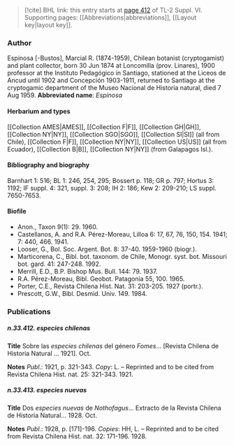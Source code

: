 > [!cite] BHL link: this entry starts at [page 412](https://www.biodiversitylibrary.org/page/33260400) of TL-2 Suppl. VI.
> Supporting pages: [[Abbreviations|abbreviations]], [[Layout key|layout key]].

### Author

Espinosa \[-Bustos\], Marcial R. (1874-1959), Chilean botanist (cryptogamist) and plant collector, born 30 Jun 1874 at Loncomilla (prov. Linares), 1900 professor at the Instituto Pedagógico in Santiago, stationed at the Liceos de Ancud until 1902 and Concepción 1903-1911, returned to Santiago at the cryptogamic department of the Museo Nacional de Historia natural, died 7 Aug 1959. 
**Abbreviated name**: *Espinosa*

#### Herbarium and types

[[Collection AMES|AMES]], [[Collection F|F]], [[Collection GH|GH]], [[Collection NY|NY]], [[Collection SGO|SGO]], [[Collection SI|SI]] (all from Chile), [[Collection F|F]], [[Collection NY|NY]], [[Collection US|US]] (all from Ecuador), [[Collection B|B]], [[Collection NY|NY]] (from Galapagos Isl.).

#### Bibliography and biography

Barnhart 1: 516; BL 1: 246, 254, 295; Bossert p. 118; GR p. 797; Hortus 3: 1192; IF suppl. 4: 321, suppl. 3: 208; IH 2: 186; Kew 2: 209-210; LS suppl. 7650-7653.

#### Biofile

- Anon., Taxon 9(1): 29. 1960.
- Castellanos, A. and R.A. Pérez-Moreau, Lilloa 6: 17, 67, 76, 150, 154. 1941; 7: 440, 466. 1941.
- Looser, G., Bol. Soc. Argent. Bot. 8: 37-40. 1959-1960 (biogr.).
- Marticorena, C., Bibl. bot. taxonom. de Chile, Monogr. syst. bot. Missouri bot. gard. 41: 247-248. 1992.
- Merrill, E.D., B.P. Bishop Mus. Bull. 144: 79. 1937.
- R.A. Pérez-Moreau, Bibl. Geobot. Patagonia 55, 100. 1965.
- Porter, C.E., Revista Chilena Hist. Nat. 31: 203-205. 1927 (portr.).
- Prescott, G.W., Bibl. Desmid. Univ. 149. 1984.

### Publications

##### n.33.412. especies chilenas

**Title**
Sobre las *especies chilenas* del género *Fomes*... \[Revista Chilena de Historia Natural ... 1921\]. Oct.

**Notes**
*Publ*.: 1921, p. 321-343. *Copy*: L. – Reprinted and to be cited from Revista Chilena Hist. nat. 25: 321-343. 1921.

##### n.33.413. especies nuevas

**Title**
Dos *especies nuevas* de *Nothofagus*... Extracto de la Revista Chilena de Historia Natural... 1928. Oct.

**Notes**
*Publ*.: 1928, p. \[171\]-196. *Copies*: HH, L. – Reprinted and to be cited from Revista Chilena Hist. nat. 32: 171-196. 1928.

